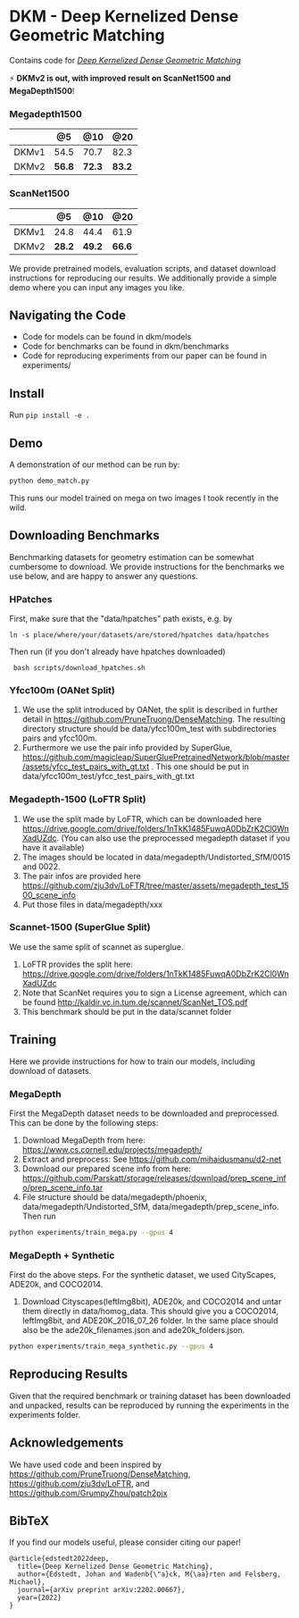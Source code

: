 # DKM - Deep Kernelized Dense Geometric Matching
Contains code for [*Deep Kernelized Dense Geometric Matching*](https://arxiv.org/abs/2202.00667) 

⚡ **DKMv2 is out, with improved result on ScanNet1500 and MegaDepth1500**!
### Megadepth1500
|       | @5    | @10  | @20  |
|-------|-------|------|------|
| DKMv1 | 54.5  | 70.7 | 82.3 |
| DKMv2 | **56.8**  | **72.3** | **83.2** |

### ScanNet1500
|       | @5    | @10  | @20  |
|-------|-------|------|------|
| DKMv1 | 24.8  | 44.4 | 61.9 |
| DKMv2 | **28.2**  | **49.2** | **66.6** |


We provide pretrained models, evaluation scripts, and dataset download instructions for reproducing our results.
We additionally provide a simple demo where you can input any images you like.

## Navigating the Code
* Code for models can be found in dkm/models
* Code for benchmarks can be found in dkm/benchmarks
* Code for reproducing experiments from our paper can be found in experiments/

## Install
Run ``pip install -e .``

## Demo
A demonstration of our method can be run by:
``` bash
python demo_match.py
```
This runs our model trained on mega on two images I took recently in the wild.

## Downloading Benchmarks
Benchmarking datasets for geometry estimation can be somewhat cumbersome to download. We provide instructions for the benchmarks we use below, and are happy to answer any questions.
### HPatches
First, make sure that the "data/hpatches" path exists, e.g. by

`` ln -s place/where/your/datasets/are/stored/hpatches data/hpatches `` 

Then run (if you don't already have hpatches downloaded)

`` bash scripts/download_hpatches.sh``
### Yfcc100m (OANet Split)
1. We use the split introduced by OANet, the split is described in further detail in https://github.com/PruneTruong/DenseMatching. The resulting directory structure should be data/yfcc100m_test with subdirectories pairs and yfcc100m.
2. Furthermore we use the pair info provided by SuperGlue, https://github.com/magicleap/SuperGluePretrainedNetwork/blob/master/assets/yfcc_test_pairs_with_gt.txt . This one should be put in data/yfcc100m_test/yfcc_test_pairs_with_gt.txt

### Megadepth-1500 (LoFTR Split)
1. We use the split made by LoFTR, which can be downloaded here https://drive.google.com/drive/folders/1nTkK1485FuwqA0DbZrK2Cl0WnXadUZdc. (You can also use the preprocessed megadepth dataset if you have it available)
2. The images should be located in data/megadepth/Undistorted_SfM/0015 and 0022.
3. The pair infos are provided here https://github.com/zju3dv/LoFTR/tree/master/assets/megadepth_test_1500_scene_info 
3. Put those files in data/megadepth/xxx

### Scannet-1500 (SuperGlue Split)
We use the same split of scannet as superglue.
1. LoFTR provides the split here: https://drive.google.com/drive/folders/1nTkK1485FuwqA0DbZrK2Cl0WnXadUZdc
2. Note that ScanNet requires you to sign a License agreement, which can be found http://kaldir.vc.in.tum.de/scannet/ScanNet_TOS.pdf
3. This benchmark should be put in the data/scannet folder
## Training
Here we provide instructions for how to train our models, including download of datasets.
### MegaDepth
First the MegaDepth dataset needs to be downloaded and preprocessed. This can be done by the following steps:
1. Download MegaDepth from here: https://www.cs.cornell.edu/projects/megadepth/
2. Extract and preprocess: See https://github.com/mihaidusmanu/d2-net
3. Download our prepared scene info from here: https://github.com/Parskatt/storage/releases/download/prep_scene_info/prep_scene_info.tar
4. File structure should be data/megadepth/phoenix, data/megadepth/Undistorted_SfM, data/megadepth/prep_scene_info.
Then run 
``` bash
python experiments/train_mega.py --gpus 4
```

### MegaDepth + Synthetic
First do the above steps.
For the synthetic dataset, we used CityScapes, ADE20k, and COCO2014.

1. Download Cityscapes(leftImg8bit), ADE20k, and COCO2014 and untar them directly in data/homog_data. This should give you a COCO2014, leftImg8bit, and ADE20K_2016_07_26 folder. In the same place should also be the ade20k_filenames.json and ade20k_folders.json.

``` bash
python experiments/train_mega_synthetic.py --gpus 4
```

## Reproducing Results
Given that the required benchmark or training dataset has been downloaded and unpacked, results can be reproduced by running the experiments in the experiments folder.

## Acknowledgements
We have used code and been inspired by https://github.com/PruneTruong/DenseMatching, https://github.com/zju3dv/LoFTR, and https://github.com/GrumpyZhou/patch2pix  

## BibTeX
If you find our models useful, please consider citing our paper!
```
@article{edstedt2022deep,
  title={Deep Kernelized Dense Geometric Matching},
  author={Edstedt, Johan and Wadenb{\"a}ck, M{\aa}rten and Felsberg, Michael},
  journal={arXiv preprint arXiv:2202.00667},
  year={2022}
}
```

